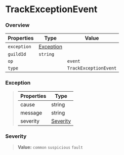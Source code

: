 # TrackExceptionEvent

### Overview

| Properties  | Type                    | Value                 |
| ----------- | ----------------------- | --------------------- |
| `exception` | [Exception](#exception) |                       |
| `guildId`   | `string`                |                       |
| `op`        |                         | `event`               |
| `type`      |                         | `TrackExceptionEvent` |

### Exception

> | Properties | Type                  |
> | ---------- | --------------------- |
> | cause      | string                |
> | message    | string                |
> | severity   | [Severity](#severity) |

### Severity

> **Value:** `common` `suspicious` `fault`
